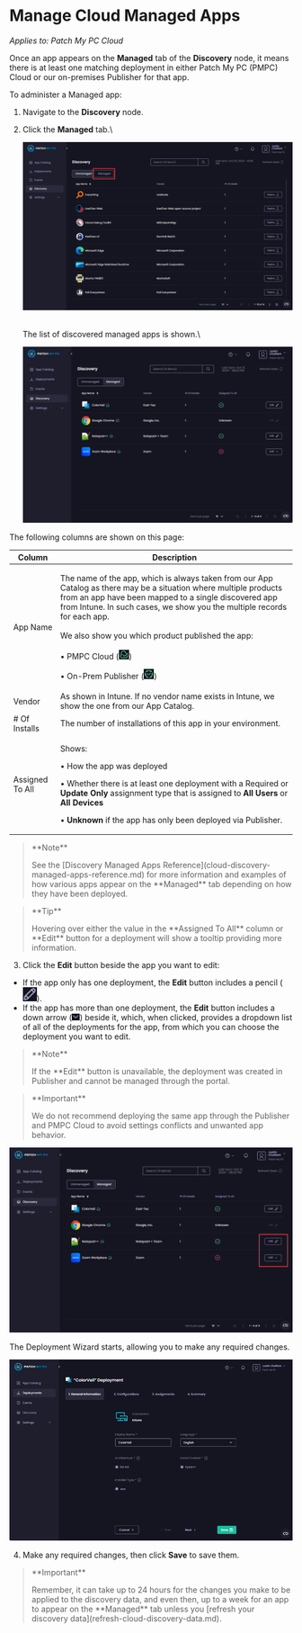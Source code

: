# Manage Cloud Managed Apps

_Applies to: Patch My PC Cloud_

Once an app appears on the **Managed** tab of the **Discovery** node, it means there is at least one matching deployment in either Patch My PC (PMPC) Cloud or our on-premises Publisher for that app.

To administer a Managed app:

1. Navigate to the **Discovery** node.
2.  Click the **Managed** tab.\


    ![Clicking the "Managed" tab.](/_images/image-(397).png "Clicking the “Managed” tab.")

    \
    The list of discovered managed apps is shown.\


    !["Managed" tab](/_images/image-(2123).png "“Managed” tab")

The following columns are shown on this page:

| Column          | Description                                                                                                                                                                                                                                                                                                                                                                                                                                                                                  |
| --------------- | -------------------------------------------------------------------------------------------------------------------------------------------------------------------------------------------------------------------------------------------------------------------------------------------------------------------------------------------------------------------------------------------------------------------------------------------------------------------------------------------- |
| App Name        | <p>The name of the app, which is always taken from our App Catalog as there may be a situation where multiple products from an app have been mapped to a single discovered app from Intune. In such cases, we show you the multiple records for each app.<br><br>We also show you which product published the app:<br><br>• PMPC Cloud (![](/_images/image-(2124).png))</p><p>• On-Prem Publisher (![](/_images/image-(2125).png))</p> |
| Vendor          | As shown in Intune. If no vendor name exists in Intune, we show the one from our App Catalog.                                                                                                                                                                                                                                                                                                                                                                                                |
| # Of Installs   | The number of installations of this app in your environment.                                                                                                                                                                                                                                                                                                                                                                                                                                 |
| Assigned To All | <p>Shows:</p><p>• How the app was deployed</p><p>• Whether there is at least one deployment with a Required or <strong>Update Only</strong> assignment type that is assigned to <strong>All Users</strong> or <strong>All Devices</strong></p><p>• <strong>Unknown</strong> if the app has only been deployed via Publisher.</p>                                                                                                                                                             |

<blockquote class="wp-block-quote">
<p>**Note**</p>
<p>See the [Discovery Managed Apps Reference](cloud-discovery-managed-apps-reference.md) for more information and examples of how various apps appear on the **Managed** tab depending on how they have been deployed.</p>
</blockquote>

<blockquote class="wp-block-quote">
<p>**Tip**</p>
<p>Hovering over either the value in the **Assigned To All** column or **Edit** button for a deployment will show a tooltip providing more information.</p>
</blockquote>

3. Click the **Edit** button beside the app you want to edit:

* If the app only has one deployment, the **Edit** button includes a pencil (![](/_images/image-(528).png)).
* If the app has more than one deployment, the **Edit** button includes a down arrow (![](/_images/image-(529).png)) beside it, which, when clicked, provides a dropdown list of all of the deployments for the app, from which you can choose the deployment you want to edit.

<blockquote class="wp-block-quote">
<p>**Note**</p>
<p>If the **Edit** button is unavailable, the deployment was created in Publisher and cannot be managed through the portal.</p>
</blockquote>

<blockquote class="wp-block-quote">
<p>**Important**</p>
<p>We do not recommend deploying the same app through the Publisher and PMPC Cloud to avoid settings conflicts and unwanted app behavior.</p>
</blockquote>

![Different styles of the "Edit" button](/_images/image-(2126).png "Different styles of the “Edit” button")

The Deployment Wizard starts, allowing you to make any required changes.

![Deployment Wizard starting](/_images/image-(531).png "Deployment Wizard starting")

4. Make any required changes, then click **Save** to save them.

<blockquote class="wp-block-quote">
<p>**Important**</p>
<p>Remember, it can take up to 24 hours for the changes you make to be applied to the discovery data, and even then, up to a week for an app to appear on the **Managed** tab unless you [refresh your discovery data](refresh-cloud-discovery-data.md).</p>
</blockquote>